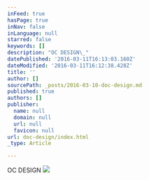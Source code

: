 ```yaml
---
inFeed: true
hasPage: true
inNav: false
inLanguage: null
starred: false
keywords: []
description: "OC DESIGN\_"
datePublished: '2016-03-11T16:13:03.160Z'
dateModified: '2016-03-11T16:12:38.428Z'
title: ''
author: []
sourcePath: _posts/2016-03-10-doc-design.md
published: true
authors: []
publisher:
  name: null
  domain: null
  url: null
  favicon: null
url: doc-design/index.html
_type: Article

---
```

OC DESIGN ![](https://s3-us-west-2.amazonaws.com/the-grid-img/p/f5c5d4c8073a4218c35b6923d19d366c8660bdf2.jpg)
